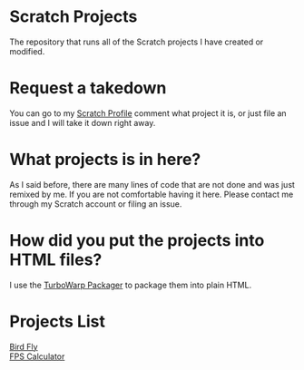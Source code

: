 # Scratch Projects
The repository that runs all of the Scratch projects I have created or modified.

# Request a takedown
You can go to my [Scratch Profile](https://scratch.mit.edu/users/LeeHansHinLun/) comment what project it is, or just file an issue and I will take it down right away.

# What projects is in here?
As I said before, there are many lines of code that are not done and was just remixed by me. If you are not comfortable having it here. Please contact me through my Scratch account or filing an issue.

# How did you put the projects into HTML files?
I use the [TurboWarp Packager](https://packager.turbowarp.org/) to package them into plain HTML.

# Projects List
[Bird Fly](https://mediumcraft.github.io/Scratch-Projects/bird-fly)\
[FPS Calculator](https://mediumcraft.github.io/Scratch-Projects/fps-calculator)

